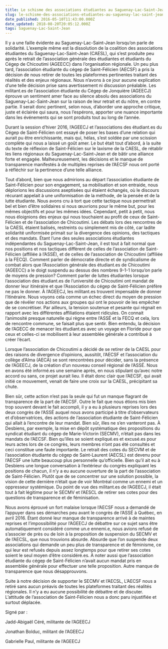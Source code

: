```yaml
---
title: Le schisme des associations étudiantes au Saguenay-Lac-Saint-Jean
slug: le-schisme-des-associations-etudiantes-au-saguenay-lac-saint-jean
date_published: 2016-05-10T11:43:00.000Z
date_updated: 2018-08-20T20:05:12.000Z
tags: Saguenay-Lac-Saint-Jean
---
```


Il y a une faille évidente au Saguenay-Lac-Saint-Jean lorsqu’on parle de solidarité. L’exemple même est la dissolution de la coalition des associations étudiantes du Saguenay-Lac-Saint-Jean (CAESL), qui s’est produite peu après le retrait de l’association générale des étudiantes et étudiants du Cégep de Chicoutimi (AGEECC) dans l’organisation régionale. Un peu plus tard, l’association étudiante du cégep de Saint-Félicien (AECSF) a pris la décision de nous retirer de toutes les plateformes pertinentes traitant des réalités et des enjeux régionaux. Nous n’avons à ce jour aucune explication d’une telle décision prise sans avertissement ni discussion préalable. Les militant.es de l’association étudiante du Cégep de Jonquière (AGEECJ) éprouve un sentiment amer face au silence absolu des associations du Saguenay-Lac-Saint-Jean sur la raison de leur retrait et du nôtre, en contre partie. Il serait donc pertinent, selon nous, d’aborder une approche critique, juste et éclairée qui saura, nous l’espérons, apporter une nuance importante dans les événements qui se sont produits tout au long de l’année.

Durant la session d’hiver 2016, l’AGEECJ et l’associations des étudiant.es du Cégep de Saint-Félicien ont essayé de poser les bases d’une relation qui aurait pu être enrichissante, mais qui, hélas, s’est soldée par une scission complète qui nous a laissé un goût amer. Le but était tout d’abord, à la suite du texte de réflexion de Saint-Félicien sur le laxisme de la CAESL, de rétablir les liens régionaux du Saguenay-Lac-Saint-Jean et de bâtir une alliance forte et engagée. Malheureusement, les décisions et le manque de transparence manifestés à de multiples reprises de l’AECSF nous ont porté à réfléchir sur la pertinence d’une telle alliance.

Tout d’abord, bien que nous admirions au départ l’association étudiante de Saint-Félicien pour son engagement, sa mobilisation et son entraide, nous déplorions les discussions aseptisées qui étaient échangés, où le discours récurant appelait à une uniformisation de la méthode, de la pensée et de la lutte étudiante. Nous avons cru à tort que cette tactique nous permettrait bel et bien d’être solidaires si nous œuvrions pour le même but, pour les mêmes objectifs et pour les mêmes idées. Cependant, petit à petit, nous nous éloignions des enjeux qui nous touchaient au profit de ceux de Saint-Félicien et de l’association de Chicoutimi. Les débats lors des rencontres de la CAESL étaient balisés, restreints ou simplement mis de côté, car ladite solidarité uniformisée primait sur la divergence des opinions, des tactiques et des mandats. Étant l’une des seules associations étudiantes indépendantes du Saguenay-Lac-Saint-Jean, il est tout à fait normal que nos positions et nos tactiques diffèrent de celles de l’association de Saint-Félicien (affiliée à l’ASSÉ), et de celles de l’association de Chicoutimi (affiliée à la FECQ). Comment parler de démocratie directe et de syndicalisme de combat alors que l’Association générale des étudiant.es de Chicoutimi (AGEECC) a le doigt suspendu au dessus des nombres 9-1-1 lorsqu’on parle de moyens de pression? Comment parler de luttes étudiantes lorsque l’association des étudiant.es de l’université de Chicoutimi ont mandat de donner leur itinéraire et que l’Association du cégep de Saint-Félicien préfère ne pas le donner. À l’AGEECJ, les militant.es trouvent impensable de donner l’itinéraire. Nous voyons cela comme un échec direct du moyen de pression que de révéler nos actions aux groupes qui ont le pouvoir de les empêcher de se concrétiser. Par ailleurs, la tension soutenue et pesante qui régnait en rapport avec les différentes affiliations étaient ridicules. On connait l’animosité presque naturelle qui règne entre l’ASSÉ et la FECQ et cela, lors de rencontre commune, se faisait plus que sentir. Bien entendu, la décision de l’AGECC de menacer les étudiant.es avec un voyage en Floride pour que ceux et celles-ci se mobilisent à leur assemblée générale a contribué à créer l’écart.

Lorsque l’association de Chicoutimi a décidé de se retirer de la CAESL pour des raisons de divergence d’opinions, aussitôt, l’AECSF et l’association du collège d’Alma (AECA) se sont rencontrées pour décider, sans la présence de l’AGEECJ, de la création d’un nouveau conseil régional de l’ASSÉ. Nous en avons été informé.es une semaine après, en nous stipulant qu’avec notre accord ou sans, ce projet aurait lieu. Il était donc clair que l’AECSF, qui avait initié ce mouvement, venait de faire une croix sur la CAESL, précipitant sa chute.

Bien sûr, cette action n’est pas la seule qui fut un manque flagrant de transparence de la part de l’AECSF. Outre le fait que nous étions mis bien trop souvent devant le fait accompli, il y a eu à plusieurs reprises lors des deux congrès de l’ASSÉ auquel nous avons participé à titre d’observateurs et d’observatrices, des actions de l’association étudiante de Saint-Félicien qui allait à l’encontre de leur mandat. Bien sûr, illes ne s’en vanteront pas. À Desbiens, par exemple, la mise en dépôt systématique des propositions du syndicat étudiant du cégep de Marie-Victorin (SECMV), n’était pas dans les mandats de l’AECSF. Bien qu’illes se soient expliqué.es et excusé.es pour leurs actes lors de ce congrès, leurs membres n’ont pas été consultés et ceci constitue une faute importante. Le retrait des cotes du SECVM et de l’association étudiante du cégep de Saint-Laurent (AECSL) est devenu pour l’AECSF une lutte beaucoup plus personnelle qu’officielle. Bien qu’il ait eu à Desbiens une longue conversation à l’extérieur du congrès expliquant les positions de chacun, il n’y a eu aucune ouverture de la part de l’association de Saint-Félicien. Plutôt que de se concentrer sur une solution possible, la vision de cette dernière n’était que de voir Montréal comme un ennemi et un oppresseur systémique. Du point de vue des militant.es de l’AGEECJ, il était tout à fait légitime pour le SECMV et l’AESCL de retirer ses cotes pour des questions de transparence et de féminisation.

Nous avons éprouvé un fort malaise lorsque l’AECSF nous a demandé de l’appuyer dans ses démarches peu avant le congrès de l’ASSÉ à Québec, en avril 2016. Étant donné leur manque de transparence arrivé à de maintes reprises et l’impossibilité pour l’AGEECJ de débattre sur ce sujet sans être automatiquement considéré comme un.e ennemi.e, nous avions refusé de s’associer de près ou de loin à la proposition de suspension du SECMV et de l’AECSL, que nous trouvions absurde. Absurde que l’on suspende deux associations qui demande un peu plus de transparence et de féminisme, ce qui leur est refusés depuis assez longtemps pour que retirer ses cotes soient le seul moyen d’être considéré.es. À noter aussi que l’association étudiante du cégep de Saint-Félicien n’avait aucun mandat pris en assemblée générale pour effectuer une telle proposition. Autre manque de transparence que nous désapprouvons.

Suite à notre décision de supporter le SECMV et l’AECSL, L’AECSF nous a retiré sans aucun préavis de toutes les plateformes traitant des réalités régionales. Il n’y a eu aucune possibilité de débattre et de discuter. L’attitude de l’association de Saint-Félicien nous a donc paru injustifiée et surtout déplacée.

Signé par :

Jadd-Abigaël Céré, militante de l’AGEECJ

Jonathan Bolduc, militant de l’AGEECJ

Gabrielle Paul, militante de l’AGEECJ
